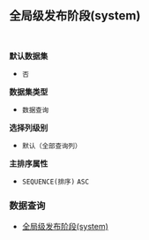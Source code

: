 ## 全局级发布阶段(system) <!-- {docsify-ignore-all} -->



<br>
<p class="panel-title"><b>默认数据集</b></p>

* `否`

<p class="panel-title"><b>数据集类型</b></p>

* `数据查询`

<p class="panel-title"><b>选择列级别</b></p>

* `默认（全部查询列）`


<p class="panel-title"><b>主排序属性</b></p>

* `SEQUENCE(排序)` `ASC`



### 数据查询
  * [全局级发布阶段(system)](module/ProjMgmt/stage/query/system)
